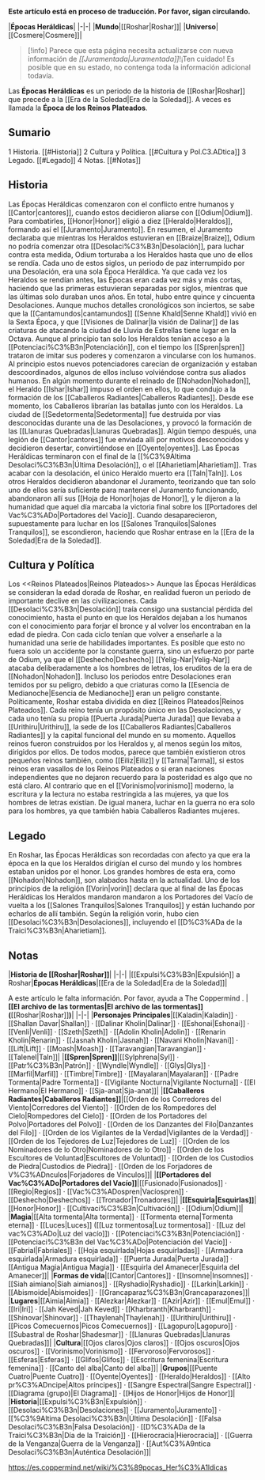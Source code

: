 **Este artículo está en proceso de traducción. Por favor, sigan circulando.**


|**Épocas Heráldicas**|
|-|-|
|**Mundo**|[[Roshar\|Roshar]]|
|**Universo**|[[Cosmere\|Cosmere]]|

> [!info] Parece que esta página necesita actualizarse con nueva información de *[[Juramentada\|Juramentada]]*!¡Ten cuidado! Es posible que en su estado, no contenga toda la información adicional todavía.

Las **Épocas Heráldicas** es un periodo de la historia de [[Roshar\|Roshar]] que precede a la [[Era de la Soledad\|Era de la Soledad]]. A veces es llamada la **Época de los Reinos Plateados**.

## Sumario

1 Historia. [[#Historia]] 
2 Cultura y Política. [[#Cultura y Pol.C3.ADtica]] 
3 Legado. [[#Legado]] 
4 Notas. [[#Notas]] 


## Historia
 
Las Épocas Heráldicas comenzaron con el conflicto entre humanos y [[Cantor\|cantores]], cuando estos decidieron aliarse con [[Odium\|Odium]]. Para combatirles, [[Honor\|Honor]] eligió a diez [[Heraldo\|Heraldos]], formando así el [[Juramento\|Juramento]]. En resumen, el Juramento declaraba que mientras los Heraldos estuvieran en [[Braize\|Braize]], Odium no podría comenzar otra [[Desolaci%C3%B3n\|Desolación]], para luchar contra esta medida, Odium torturaba a los Heraldos hasta que uno de ellos se rendía. Cada uno de estos siglos, un periodo de paz interrumpido por una Desolación, era una sola Época Heráldica. Ya que cada vez los Heraldos se rendían antes, las Épocas eran cada vez más y más cortas, haciendo que las primeras estuvieran separadas por siglos, mientras que las últimas solo duraban unos años. En total, hubo entre quince y cincuenta Desolaciones. Aunque muchos detalles cronológicos son inciertos, se sabe que la [[Cantamundos\|cantamundos]] [[Senne Khald\|Senne Khald]] vivió en la Sexta Época, y que [[Visiones de Dalinar\|la visión de Dalinar]] de las criaturas de  atacando la ciudad de Lluvia de Estrellas tiene lugar en la Octava.
Aunque al principio tan solo los Heraldos tenían acceso a la [[Potenciaci%C3%B3n\|Potenciación]], con el tiempo los [[Spren\|spren]] trataron de imitar sus poderes y comenzaron a vincularse con los humanos. Al principio estos nuevos potenciadores carecían de organización y estaban descoordinados, algunos de ellos incluso volviéndose contra sus aliados humanos. En algún momento durante el reinado de [[Nohadon\|Nohadon]], el Heraldo [[Ishar\|Ishar]] impuso el orden en ellos, lo que condujo a la formación de los [[Caballeros Radiantes\|Caballeros Radiantes]]. Desde ese momento, los Caballeros librarían las batallas junto con los Heraldos.
La ciudad de [[Sedetormenta\|Sedetormenta]] fue destruida por vias desconocidas durante una de las Desolaciones, y provocó la formación de las [[Llanuras Quebradas\|Llanuras Quebradas]]. Algún tiempo después, una legión de [[Cantor\|cantores]] fue enviada allí por motivos desconocidos y decidieron desertar, convirtiéndose en [[Oyente\|oyentes]].
Las Épocas Heráldicas terminaron con el final de la [[%C3%9Altima Desolaci%C3%B3n\|Última Desolación]], o el [[Aharietiam\|Aharietiam]]. Tras acabar con la desolación, el único Heraldo muerto era [[Taln\|Taln]]. Los otros Heraldos decidieron abandonar el Juramento, teorizando que tan solo uno de ellos sería suficiente para mantener el Juramento funcionando, abandonaron allí sus [[Hoja de Honor\|hojas de Honor]], y le dijeron a la humanidad que aquel día marcaba la victoria final sobre los [[Portadores del Vac%C3%ADo\|Portadores del Vacío]]. Cuando desaparecieron, supuestamente para luchar en los [[Salones Tranquilos\|Salones Tranquilos]], se escondieron, haciendo que Roshar entrase en la [[Era de la Soledad\|Era de la Soledad]].

## Cultura y Política
  Los <<Reinos Plateados\|Reinos Plateados>>
Aunque las Épocas Heráldicas se consideran la edad dorada de Roshar, en realidad fueron un periodo de importante declive en las civilizaciones. Cada [[Desolaci%C3%B3n\|Desolación]] traía consigo una sustancial pérdida del conocimiento, hasta el punto en que los Heraldos dejaban a los humanos con el conocimiento para forjar el bronce y al volver los encontraban en la edad de piedra. Con cada ciclo tenían que volver a enseñarle a la humanidad una serie de habilidades importantes.
Es posible que esto no fuera solo un accidente por la constante guerra, sino un esfuerzo por parte de Odium, ya que el [[Deshecho\|Deshecho]] [[Yelig-Nar\|Yelig-Nar]] atacaba deliberadamente a los hombres de letras, los eruditos de la era de [[Nohadon\|Nohadon]]. Incluso los periodos entre Desolaciones eran temidos por su peligro, debido a que criaturas como la [[Esencia de Medianoche\|Esencia de Medianoche]] eran un peligro constante.
Políticamente, Roshar estaba dividida en diez [[Reinos Plateados\|Reinos Plateados]]. Cada reino tenía un propósito único en las Desolaciones, y cada uno tenía su propia [[Puerta Jurada\|Puerta Jurada]] que llevaba a [[Urithiru\|Urithiru]], la sede de los [[Caballeros Radiantes\|Caballeros Radiantes]] y la capital funcional del mundo en su momento. Aquellos reinos fueron construidos por los Heraldos y, al menos según los mitos, dirigidos por ellos. De todos modos, parece que también existieron otros pequeños reinos también, como [[Eiliz\|Eiliz]] y [[Tarma\|Tarma]], si estos reinos eran vasallos de los Reinos Plateados o si eran naciones independientes que no dejaron recuerdo para la posteridad es algo que no está claro.
Al contrario que en el [[Vorinismo\|vorinismo]] moderno, la escritura y la lectura no estaba restringida a las mujeres, ya que los hombres de letras existían. De igual manera, luchar en la guerra no era solo para los hombres, ya que también había Caballeros Radiantes mujeres.

## Legado
En Roshar, las Épocas Heráldicas son recordadas con afecto ya que era la época en la que los Heraldos dirigían el curso del mundo y los hombres estaban unidos por el honor. Los grandes hombres de esta era, como [[Nohadon\|Nohadon]], son alabados hasta en la actualidad.
Uno de los principios de la religión [[Vorin\|vorin]] declara que al final de las Épocas Heráldicas los Heraldos mandaron mandaron a los Portadores del Vacío de vuelta a los [[Salones Tranquilos\|Salones Tranquilos]] y están luchando por echarlos de allí también. Según la religión vorin, hubo cien [[Desolaci%C3%B3n\|Desolaciones]], incluyendo el [[D%C3%ADa de la Traici%C3%B3n\|Aharietiam]].

## Notas
|**Historia de [[Roshar\|Roshar]]**|
|-|-|
|[[Expulsi%C3%B3n\|Expulsión]] a Roshar|**Épocas Heráldicas**|[[Era de la Soledad\|Era de la Soledad]]|


A este artículo le falta información. Por favor, ayuda a The Coppermind .
|**[[El archivo de las tormentas\|El archivo de las tormentas]] (**[[Roshar\|Roshar]]**)**|
|-|-|
|**Personajes Principales**|[[Kaladin\|Kaladin]] · [[Shallan Davar\|Shallan]] · [[Dalinar Kholin\|Dalinar]] · [[Eshonai\|Eshonai]] · [[Venli\|Venli]] · [[Szeth\|Szeth]] · [[Adolin Kholin\|Adolin]] · [[Renarin Kholin\|Renarin]] · [[Jasnah Kholin\|Jasnah]] · [[Navani Kholin\|Navani]] · [[Lift\|Lift]] · [[Moash\|Moash]] · [[Taravangian\|Taravangian]] · [[Talenel\|Taln]]|
|**[[Spren\|Spren]]**|[[Sylphrena\|Syl]] · [[Patr%C3%B3n\|Patrón]] · [[Wyndle\|Wyndle]] · [[Glys\|Glys]] · [[Marfil\|Marfil]] · [[Timbre\|Timbre]] · [[Mayalaran\|Mayalaran]] · [[Padre Tormenta\|Padre Tormenta]] · [[Vigilante Nocturna\|Vigilante Nocturna]] · [[El Hermano\|El Hermano]] · [[Sja-anat\|Sja-anat]]|
|**[[Caballeros Radiantes\|Caballeros Radiantes]]**|[[Orden de los Corredores del Viento\|Corredores del Viento]] · [[Orden de los Rompedores del Cielo\|Rompedores del Cielo]] · [[Orden de los Portadores del Polvo\|Portadores del Polvo]] · [[Orden de los Danzantes del Filo\|Danzantes del Filo]] · [[Orden de los Vigilantes de la Verdad\|Vigilantes de la Verdad]] · [[Orden de los Tejedores de Luz\|Tejedores de Luz]] · [[Orden de los Nominadores de lo Otro\|Nominadores de lo Otro]] · [[Orden de los Escultores de Voluntad\|Escultores de Voluntad]] · [[Orden de los Custodios de Piedra\|Custodios de Piedra]] · [[Orden de los Forjadores de V%C3%ADnculos\|Forjadores de Vínculos]]|
|**[[Portadores del Vac%C3%ADo\|Portadores del Vacío]]**|[[Fusionado\|Fusionados]] · [[Regio\|Regios]] · [[Vac%C3%ADospren\|Vacíospren]] · [[Deshecho\|Deshechos]] · [[Tronador\|Tronadores]]|
|**[[Esquirla\|Esquirlas]]**|[[Honor\|Honor]] · [[Cultivaci%C3%B3n\|Cultivación]] · [[Odium\|Odium]]|
|**Magia**|[[Alta tormenta\|Alta tormenta]] · [[Tormenta eterna\|Tormenta eterna]] · [[Luces\|Luces]] ([[Luz tormentosa\|Luz tormentosa]] · [[Luz del vac%C3%ADo\|Luz del vacío]]) · [[Potenciaci%C3%B3n\|Potenciación]] · [[Potenciaci%C3%B3n del Vac%C3%ADo\|Potenciación del Vacío]] · [[Fabrial\|Fabriales]] · [[Hoja esquirlada\|Hojas esquirladas]] · [[Armadura esquirlada\|Armadura esquirlada]] · [[Puerta Jurada\|Puerta Jurada]] · [[Antigua Magia\|Antigua Magia]] · [[Esquirla del Amanecer\|Esquirla del Amanecer]]|
|**Formas de vida**|[[Cantor\|Cantores]] · [[Insomne\|Insomnes]] · [[Siah aimiano\|Siah aimianos]] · [[Ryshadio\|Ryshadio]] · [[Larkin\|Larkin]] · [[Abismoide\|Abismoides]] · [[Grancaparaz%C3%B3n\|Grancaparazones]]|
|**Lugares**|[[Aimia\|Aimia]] · [[Alezkar\|Alezkar]] · [[Azir\|Azir]] · [[Emul\|Emul]] · [[Iri\|Iri]] · [[Jah Keved\|Jah Keved]] · [[Kharbranth\|Kharbranth]] · [[Shinovar\|Shinovar]] · [[Thaylenah\|Thaylenah]] · [[Urithiru\|Urithiru]] · [[Picos Comecuernos\|Picos Comecuernos]] · [[Lagopuro\|Lagopuro]] · [[Subastral de Roshar\|Shadesmar]] · [[Llanuras Quebradas\|Llanuras Quebradas]]|
|**Cultura**|[[Ojos claros\|Ojos claros]] · [[Ojos oscuros\|Ojos oscuros]] · [[Vorinismo\|Vorinismo]] · [[Fervoroso\|Fervorosos]] · [[Esferas\|Esferas]] · [[Glifos\|Glifos]] · [[Escritura femenina\|Escritura femenina]] · [[Canto del alba\|Canto del alba]]|
|**Grupos**|[[Puente Cuatro\|Puente Cuatro]] · [[Oyente\|Oyentes]] · [[Heraldo\|Heraldos]] · [[Alto pr%C3%ADncipe\|Altos príncipes]] · [[Sangre Espectral\|Sangre Espectral]] · [[Diagrama (grupo)\|El Diagrama]] · [[Hijos de Honor\|Hijos de Honor]]|
|**Historia**|[[Expulsi%C3%B3n\|Expulsión]] · [[Desolaci%C3%B3n\|Desolaciones]] · [[Juramento\|Juramento]] · [[%C3%9Altima Desolaci%C3%B3n\|Última Desolación]] · [[Falsa Desolaci%C3%B3n\|Falsa Desolación]] · [[D%C3%ADa de la Traici%C3%B3n\|Día de la Traición]] · [[Hierocracia\|Hierocracia]] · [[Guerra de la Venganza\|Guerra de la Venganza]] · [[Aut%C3%A9ntica Desolaci%C3%B3n\|Auténtica Desolación]]|



https://es.coppermind.net/wiki/%C3%89pocas_Her%C3%A1ldicas